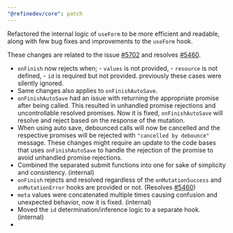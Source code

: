 ```yaml
---
"@refinedev/core": patch
---
```


Refactored the internal logic of `useForm` to be more efficient and readable, along with few bug fixes and improvements to the `useForm` hook.

These changes are related to the issue [#5702](https://github.com/refinedev/refine/issues/5702) and resolves [#5460](https://github.com/refinedev/refine/issues/5460).

- `onFinish` now rejects when; - `values` is not provided, - `resource` is not defined, - `id` is required but not provided.
  previously these cases were silently ignored.
- Same changes also applies to `onFinishAutoSave`.
- `onFinishAutoSave` had an issue with returning the appropriate promise after being called. This resulted in unhandled promise rejections and uncontrollable resolved promises. Now it is fixed, `onFinishAutoSave` will resolve and reject based on the response of the mutation.
- When using auto save, debounced calls will now be cancelled and the respective promises will be rejected with `"cancelled by debounce"` message. These changes might require an update to the code bases that uses `onFinishAutoSave` to handle the rejection of the promise to avoid unhandled promise rejections.
- Combined the separated submit functions into one for sake of simplicity and consistency. (internal)
- `onFinish` rejects and resolved regardless of the `onMutationSuccess` and `onMutationError` hooks are provided or not. (Resolves [#5460](https://github.com/refinedev/refine/issues/5460))
- `meta` values were concatenated multiple times causing confusion and unexpected behavior, now it is fixed. (internal)
- Moved the `id` determination/inference logic to a separate hook. (internal)
-
